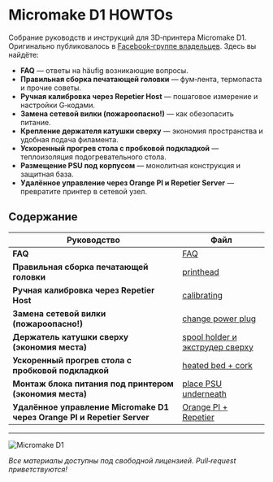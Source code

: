# Micromake D1 HOWTOs

Собрание руководств и инструкций для 3D‑принтера Micromake D1. Оригинально публиковалось в [Facebook‑группе владельцев](https://www.facebook.com/groups/173676226330714/). Здесь вы найдёте:

* **FAQ** — ответы на häufig возникающие вопросы.
* **Правильная сборка печатающей головки** — фум‑лента, термопаста и прочие советы.
* **Ручная калибровка через Repetier Host** — пошаговое измерение и настройки G‑кодами.
* **Замена сетевой вилки (пожароопасно!)** — как обезопасить питание.
* **Крепление держателя катушки сверху** — экономия пространства и удобная подача филамента.
* **Ускоренный прогрев стола с пробковой подкладкой** — теплоизоляция подогревательного стола.
* **Размещение PSU под корпусом** — монолитная конструкция и защитная база.
* **Удалённое управление через Orange PI и Repetier Server** — превратите принтер в сетевой узел.

## Содержание

| Руководство                                                             | Файл                                                                               |
| ----------------------------------------------------------------------- | ---------------------------------------------------------------------------------- |
| **FAQ**                                                                 | [FAQ](./FAQ.md)                                                                    |
| **Правильная сборка печатающей головки**                                | [printhead](./printhead.md)                                                        |
| **Ручная калибровка через Repetier Host**                               | [calibrating](./calibrating.md)                                                    |
| **Замена сетевой вилки (пожароопасно!)**                                | [change power plug](./change%20power%20plug.md)                                    |
| **Держатель катушки сверху (экономия места)**                           | [spool holder и экструдер сверху](./spool%20holder%20and%20extruder%20on%20top.md) |
| **Ускоренный прогрев стола с пробковой подкладкой**                     | [heated bed + cork](./heated%20bed%20and%20cork.md)                                |
| **Монтаж блока питания под принтером (экономия места)**                 | [place PSU underneath](./place%20PSU%20underneath.md)                              |
| **Удалённое управление Micromake D1 через Orange PI и Repetier Server** | [Orange PI + Repetier](./Orange%20PI%20and%20Repetier.md)                          |

---

![Micromake D1](https://ae01.alicdn.com/kf/HTB1UT4WJVXXXXcyXFXXq6xXFXXXY/2016-Micromake-3D-Printer-Pulley-Version-Linear-Guide-DIY-Kit-Kossel-Delta-Auto-Leveling-Large-Printing.jpg)

*Все материалы доступны под свободной лицензией. Pull‑request приветствуются!*
